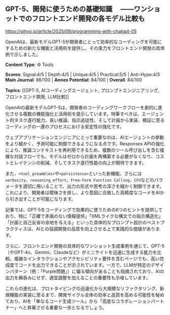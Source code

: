 ## GPT-5、開発に使うための基礎知識　 ——ワンショットでのフロントエンド開発の各モデル比較も

https://gihyo.jp/article/2025/08/programming-with-chatgpt-05

OpenAIは、最新モデルGPT-5が開発者にとって効率的なコーディングを可能にするための新たな機能と活用術を提供し、その実力をフロントエンド開発の具体例で示しました。

**Content Type**: ⚙️ Tools

**Scores**: Signal:4/5 | Depth:4/5 | Unique:4/5 | Practical:5/5 | Anti-Hype:4/5
**Main Journal**: 86/100 | **Annex Potential**: 84/100 | **Overall**: 84/100

**Topics**: [[GPT-5, AIコーディングエージェント, プロンプトエンジニアリング, フロントエンド開発, LLM比較]]

OpenAIの最新モデルGPT-5は、開発者のコーディングワークフローを劇的に進化させる複数の機能強化と活用術を提示しています。特筆すべきは、エージェント的タスク遂行能力、長い推論、指示追従性、そして計画から実装、検証に至るコーディングの一連のプロセスにおける安定性の強化です。

ウェブアプリケーションエンジニアにとって重要なのは、AIエージェントの挙動をより細かく、予測可能に制御できるようになる点です。Responses APIの強化により、推論コンテキストを再利用できるため、複数のツール呼び出しを含む複雑な対話フローでも、モデルはゼロから計画を再構築する必要がなくなり、コストとレイテンシの削減、そしてタスク遂行性能の向上が期待できます。

また、`<tool_preambles>`や`<persistence>`といった新機能、さらには`verbosity`、`reasoning_effort`、`Free-Form Function Calling`、`CFG`などのパラメータを適切に用いることで、出力の形式や思考の深さを細かく制御できます。これにより、開発者は曖昧さを排し、より意図に合致した高精度なコードをAIから引き出すことが可能になります。

記事では、GPT-5をコーディングで効果的に使うための6つのヒントを提供しており、特に「正確で矛盾のない情報提供」「XMLライクな構文での指示構造化」「計画と自己反省の余地を与える」といった具体的なプロンプト設計のベストプラクティスは、AIとの協調開発の品質を向上させる上で実践的な価値があります。

さらに、フロントエンド開発の具体的なワンショット生成事例を通じて、GPT-5（やGPT-4o、Gemini、Claudeなど）がミニサイトを迅速に生成する能力を比較。複雑なインタラクションやアクセシビリティ要件を含むページでも、高い完成度でコードを出力できることが示されています。一方で、LLMが特定のデザインパターン（例：「Purple問題」）に偏る傾向があることも指摘されており、AIの出力を鵜呑みにせず、適宜調整を加えることの重要性も示唆しています。

これらの進化は、プロトタイピングの迅速化から大規模なリファクタリング、新規機能の実装に至るまで、開発サイクル全体の効率と品質を高める可能性を秘めており、AIを「単なるコード生成ツール」から「高度なコラボレーションパートナー」へと昇華させる重要な一歩となるでしょう。